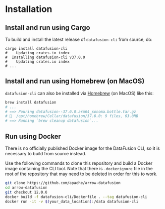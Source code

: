 <!---
  Licensed to the Apache Software Foundation (ASF) under one
  or more contributor license agreements.  See the NOTICE file
  distributed with this work for additional information
  regarding copyright ownership.  The ASF licenses this file
  to you under the Apache License, Version 2.0 (the
  "License"); you may not use this file except in compliance
  with the License.  You may obtain a copy of the License at

    http://www.apache.org/licenses/LICENSE-2.0

  Unless required by applicable law or agreed to in writing,
  software distributed under the License is distributed on an
  "AS IS" BASIS, WITHOUT WARRANTIES OR CONDITIONS OF ANY
  KIND, either express or implied.  See the License for the
  specific language governing permissions and limitations
  under the License.
-->

# Installation

## Install and run using Cargo

To build and install the latest release of `datafusion-cli` from source, do:

```shell
cargo install datafusion-cli
#    Updating crates.io index
#  Installing datafusion-cli v37.0.0
#    Updating crates.io index
# ...
```

## Install and run using Homebrew (on MacOS)

`datafusion-cli` can also be installed via [Homebrew] (on MacOS) like this:

[homebrew]: https://docs.brew.sh/Installation

```bash
brew install datafusion
# ...
# ==> Pouring datafusion--37.0.0.arm64_sonoma.bottle.tar.gz
# 🍺  /opt/homebrew/Cellar/datafusion/37.0.0: 9 files, 63.0MB
# ==> Running `brew cleanup datafusion`...
```

## Run using Docker

There is no officially published Docker image for the DataFusion CLI, so it is necessary to build from source
instead.

Use the following commands to clone this repository and build a Docker image containing the CLI tool. Note
that there is `.dockerignore` file in the root of the repository that may need to be deleted in order for
this to work.

```bash
git clone https://github.com/apache/arrow-datafusion
cd arrow-datafusion
git checkout 12.0.0
docker build -f datafusion-cli/Dockerfile . --tag datafusion-cli
docker run -it -v $(your_data_location):/data datafusion-cli
```
